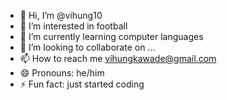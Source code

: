 - 👋 Hi, I’m @vihung10
- 👀 I’m interested in football
- 🌱 I’m currently learning computer languages
- 💞️ I’m looking to collaborate on ...
- 📫 How to reach me vihungkawade@gmail.com
- 😄 Pronouns: he/him
- ⚡ Fun fact: just started coding

<!---
vihung10/vihung10 is a ✨ special ✨ repository because its `README.md` (this file) appears on your GitHub profile.
You can click the Preview link to take a look at your changes.
--->
